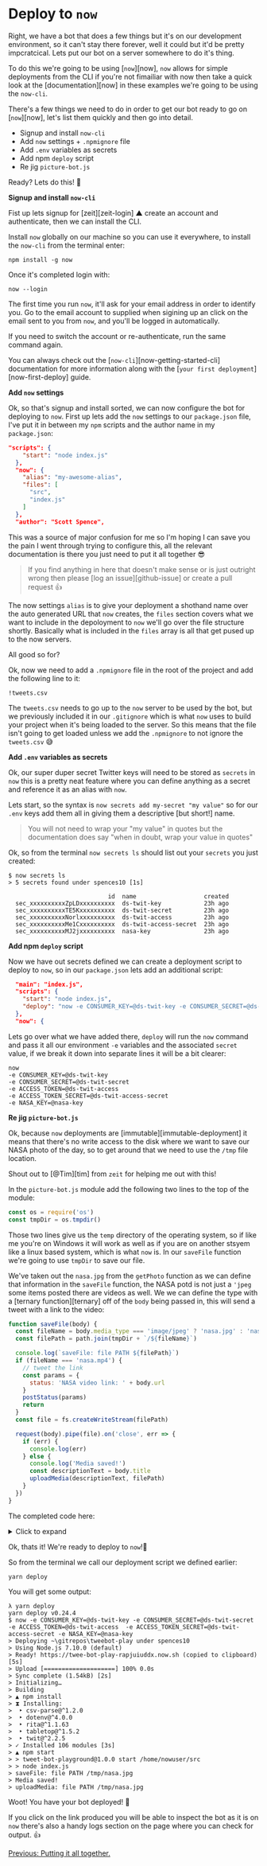 # Deploy to `now`

Right, we have a bot that does a few things but it's on our development environment, so it can't stay there forever, well it could but it'd be pretty impcratcical. Lets put our bot on a server somewhere to do it's thing.

To do this we're going to be using [`now`][now], `now` allows for simple deployments from the CLI if you're not fimailiar with now then take a quick look at the [documentation][now] in these examples we're going to be using the `now-cli`.

There's a few things we need to do in order to get our bot ready to go on [`now`][now], let's list them quickly and then go into detail.

* Signup and install `now-cli`
* Add `now` settings + `.npmignore` file
* Add `.env` variables as secrets
* Add npm `deploy` script
* Re jig `picture-bot.js`

Ready? Lets do this! 💪

**Signup and install `now-cli`**

Fist up lets signup for [zeit][zeit-login] ▲ create an account and authenticate, then we can install the CLI.

Install `now` globally on our machine so you can use it everywhere, to install the `now-cli` from the terminal enter:

```shell
npm install -g now
```

Once it's completed login with:

```shell
now --login
```

The first time you run `now`, it'll ask for your email address in order to identify you. Go to the email account to supplied when sigining up an click on the email sent to you from `now`, and you'll be logged in automatically.

If you need to switch the account or re-authenticate, run the same command again.

You can always check out the [`now-cli`][now-getting-started-cli] documentation for more information along with the [`your first deployment`][now-first-deploy] guide.

**Add `now` settings**

Ok, so that's signup and install sorted, we can now configure the bot for deploying to `now`. First up lets add the `now` settings to our `package.json` file, I've put it in between my `npm` scripts and the author name in my `package.json`:

```json
"scripts": {
    "start": "node index.js"
  },
  "now": {
    "alias": "my-awesome-alias",
    "files": [
      "src",
      "index.js"
    ]
  },
  "author": "Scott Spence",
```

This was a source of major confusion for me so I'm hoping I can save you the pain I went through trying to configure this, all the relevant documentation is there you just need to put it all together 😎

>If you find anything in here that doesn't make sense or is just outright wrong then please [log an issue][github-issue] or create a pull request 👍

The now settings `alias` is to give your deployment a shothand name over the auto generated URL that `now` creates, the `files` section covers what we want to include in the depoloyment to `now` we'll go over the file structure shortly. Basically what is included in the `files` array is all that get pused up to the now servers.

All good so for?

Ok, now we need to add a `.npmignore` file in the root of the project and add the following line to it:

```shell
!tweets.csv
```

The `tweets.csv` needs to go up to the `now` server to be used by the bot, but we previously included it in our `.gitignore` which is what `now` uses to build your project when it's being loaded to the server. So this means that the file isn't going to get loaded unless we add the `.npmignore` to not ignore the `tweets.csv` 😅

**Add `.env` variables as secrets**

Ok, our super duper secret Twitter keys will need to be stored as `secrets` in `now` this is a pretty neat feature where you can define anything as a secret and reference it as an alias with `now`.

Lets start, so the syntax is `now secrets add my-secret "my value"` so for our `.env` keys add them all in giving them a descriptive [but short!] name.

>You will not need to wrap your "my value" in quotes but the documentation does say "when in doubt, wrap your value in quotes"

Ok, so from the terminal `now secrets ls` should list out your `secrets` you just created:

```shell
$ now secrets ls
> 5 secrets found under spences10 [1s]

                            id  name                   created
  sec_xxxxxxxxxxZpLDxxxxxxxxxx  ds-twit-key            23h ago
  sec_xxxxxxxxxxTE5Kxxxxxxxxxx  ds-twit-secret         23h ago
  sec_xxxxxxxxxxNorlxxxxxxxxxx  ds-twit-access         23h ago
  sec_xxxxxxxxxxMe1Cxxxxxxxxxx  ds-twit-access-secret  23h ago
  sec_xxxxxxxxxxMJ2jxxxxxxxxxx  nasa-key               23h ago
```

**Add npm `deploy` script**

Now we have out secrets defined we can create a deployment script to deploy to `now`, so in our `package.json` lets add an additional script:

```json
  "main": "index.js",
  "scripts": {
    "start": "node index.js",
    "deploy": "now -e CONSUMER_KEY=@ds-twit-key -e CONSUMER_SECRET=@ds-twit-secret -e ACCESS_TOKEN=@ds-twit-access  -e ACCESS_TOKEN_SECRET=@ds-twit-access-secret -e NASA_KEY=@nasa-key"
  },
  "now": {
```

Lets go over what we have added there, `deploy` will run the `now` command and pass it all our environment `-e` variables and the associated `secret` value, if we break it down into separate lines it will be a bit clearer:

```text
now
-e CONSUMER_KEY=@ds-twit-key
-e CONSUMER_SECRET=@ds-twit-secret
-e ACCESS_TOKEN=@ds-twit-access
-e ACCESS_TOKEN_SECRET=@ds-twit-access-secret
-e NASA_KEY=@nasa-key
```

**Re jig `picture-bot.js`**

Ok, because `now` deployments are [immutable][immutable-deployment] it means that there's no write access to the disk where we want to save our NASA photo of the day, so to get around that we need to use the `/tmp` file location.

Shout out to [@Tim][tim] from `zeit` for helping me out with this!

In the `picture-bot.js` module add the following two lines to the top of the module:

```javascript
const os = require('os')
const tmpDir = os.tmpdir()
```

Those two lines give us the `temp` directory of the operating system, so if like me you're on Windows it will work as well as if you are on another stsyem like a linux based system, which is what `now` is. In our `saveFile` function we're going to use `tmpDir` to save our file.

We've taken out the `nasa.jpg` from the `getPhoto` function as we can define that information in the `saveFile` function, the NASA potd is not just a `'jpeg` some items posted there are videos as well. We we can define the type with a [ternary function][ternary] off of the `body` being passed in, this will send a tweet with a link to the video:

```javascript
function saveFile(body) {
  const fileName = body.media_type === 'image/jpeg' ? 'nasa.jpg' : 'nasa.mp4';
  const filePath = path.join(tmpDir + `/${fileName}`)

  console.log(`saveFile: file PATH ${filePath}`)
  if (fileName === 'nasa.mp4') {
    // tweet the link
    const params = {
      status: 'NASA video link: ' + body.url
    }
    postStatus(params)
    return
  }
  const file = fs.createWriteStream(filePath)

  request(body).pipe(file).on('close', err => {
    if (err) {
      console.log(err)
    } else {
      console.log('Media saved!')
      const descriptionText = body.title
      uploadMedia(descriptionText, filePath)
    }
  })
}
```

The completed code here:

<details>
  <summary>Click to expand</summary>

```javascript
const Twit = require('twit')
const request = require('request')
const fs = require('fs')
const config = require('./config')
const path = require('path')

const bot = new Twit(config)

const os = require('os')
const tmpDir = os.tmpdir()

const getPhoto = () => {
  const parameters = {
    url: 'https://api.nasa.gov/planetary/apod',
    qs: {
      api_key: process.env.NASA_KEY
    },
    encoding: 'binary'
  }
  request.get(parameters, (err, respone, body) => {
    body = JSON.parse(body)
    saveFile(body)
  })
}

function saveFile(body) {
  const fileName = body.media_type === 'image/jpeg' ? 'nasa.jpg' : 'nasa.mp4';
  const filePath = path.join(tmpDir + `/${fileName}`)

  console.log(`saveFile: file PATH ${filePath}`)
  if (fileName === 'nasa.mp4') {
    // tweet the link
    const params = {
      status: 'NASA video link: ' + body.url
    }
    postStatus(params)
    return
  }
  const file = fs.createWriteStream(filePath)

  request(body).pipe(file).on('close', err => {
    if (err) {
      console.log(err)
    } else {
      console.log('Media saved!')
      const descriptionText = body.title
      uploadMedia(descriptionText, filePath)
    }
  })
}

function uploadMedia(descriptionText, fileName) {
  console.log(`uploadMedia: file PATH ${fileName}`)
  bot.postMediaChunked({
    file_path: fileName
  }, (err, data, respone) => {
    if (err) {
      console.log(err)
    } else {
      console.log(data)
      const params = {
        status: descriptionText,
        media_ids: data.media_id_string
      }
      postStatus(params)
    }
  })
}

function postStatus(params) {
  bot.post('statuses/update', params, (err, data, respone) => {
    if (err) {
      console.log(err)
    } else {
      console.log('Status posted!')
    }
  })
}

module.exports = getPhoto

```
</details>

Ok, thats it! We're ready to deploy to `now`!🚀

So from the terminal we call our deployment script we defined earlier:

```shell
yarn deploy
```

You will get some output:

```shell
λ yarn deploy
yarn deploy v0.24.4
$ now -e CONSUMER_KEY=@ds-twit-key -e CONSUMER_SECRET=@ds-twit-secret -e ACCESS_TOKEN=@ds-twit-access  -e ACCESS_TOKEN_SECRET=@ds-twit-access-secret -e NASA_KEY=@nasa-key
> Deploying ~\gitrepos\tweebot-play under spences10
> Using Node.js 7.10.0 (default)
> Ready! https://twee-bot-play-rapjuiuddx.now.sh (copied to clipboard) [5s]
> Upload [====================] 100% 0.0s
> Sync complete (1.54kB) [2s]
> Initializing…
> Building
> ▲ npm install
> ⧗ Installing:
>  ‣ csv-parse@^1.2.0
>  ‣ dotenv@^4.0.0
>  ‣ rita@^1.1.63
>  ‣ tabletop@^1.5.2
>  ‣ twit@^2.2.5
> ✓ Installed 106 modules [3s]
> ▲ npm start
> > tweet-bot-playground@1.0.0 start /home/nowuser/src
> > node index.js
> saveFile: file PATH /tmp/nasa.jpg
> Media saved!
> uploadMedia: file PATH /tmp/nasa.jpg
```

Woot! You have your bot deployed! 🙌

If you click on the link produced you will be able to inspect the bot as it is on `now` there's also a handy logs section on the page where you can check for output. 👍

[Previous: Putting it all together.](09-putting-it-all-together.md#putting-it-all-together)
